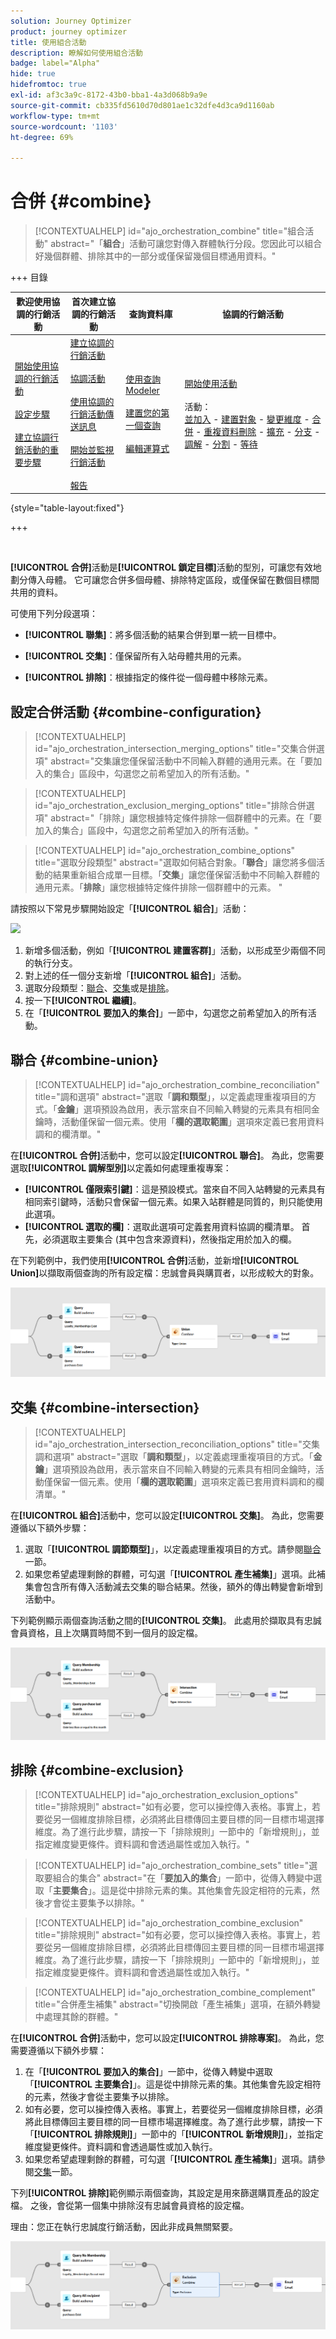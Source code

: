 ```yaml
---
solution: Journey Optimizer
product: journey optimizer
title: 使用組合活動
description: 瞭解如何使用組合活動
badge: label="Alpha"
hide: true
hidefromtoc: true
exl-id: af3c3a9c-8172-43b0-bba1-4a3d068b9a9e
source-git-commit: cb335fd5610d70d801ae1c32dfe4d3ca9d1160ab
workflow-type: tm+mt
source-wordcount: '1103'
ht-degree: 69%

---
```


# 合併 {#combine}

>[!CONTEXTUALHELP]
>id="ajo_orchestration_combine"
>title="組合活動"
>abstract="「**組合**」活動可讓您對傳入群體執行分段。您因此可以組合好幾個群體、排除其中的一部分或僅保留幾個目標通用資料。"

+++ 目錄

| 歡迎使用協調的行銷活動 | 首次建立協調的行銷活動 | 查詢資料庫 | 協調的行銷活動 |
|---|---|---|---|
| [開始使用協調的行銷活動](../gs-orchestrated-campaigns.md)<br/><br/>[設定步驟](../configuration-steps.md)<br/><br/>[建立協調行銷活動的重要步驟](../gs-campaign-creation.md) | [建立協調的行銷活動](../create-orchestrated-campaign.md)<br/><br/>[協調活動](../orchestrate-activities.md)<br/><br/>[使用協調的行銷活動傳送訊息](../send-messages.md)<br/><br/>[開始並監視行銷活動](../start-monitor-campaigns.md)<br/><br/>[報告](../reporting-campaigns.md) | [使用查詢Modeler](../orchestrated-rule-builder.md)<br/><br/>[建置您的第一個查詢](../build-query.md)<br/><br/>[編輯運算式](../edit-expressions.md) | [開始使用活動](about-activities.md)<br/><br/>活動：<br/>[並加入](and-join.md) - [建置對象](build-audience.md) - [變更維度](change-dimension.md) - [合併](combine.md) - [重複資料刪除](deduplication.md) - [擴充](enrichment.md) - [分支](fork.md) - [調解](reconciliation.md) - [分割](split.md) - [等待](wait.md) |

{style="table-layout:fixed"}

+++

<br/>

**[!UICONTROL 合併]**&#x200B;活動是&#x200B;**[!UICONTROL 鎖定目標]**&#x200B;活動的型別，可讓您有效地劃分傳入母體。 它可讓您合併多個母體、排除特定區段，或僅保留在數個目標間共用的資料。

可使用下列分段選項：

* **[!UICONTROL 聯集]**：將多個活動的結果合併到單一統一目標中。

* **[!UICONTROL 交集]**：僅保留所有入站母體共用的元素。

* **[!UICONTROL 排除]**：根據指定的條件從一個母體中移除元素。

## 設定合併活動 {#combine-configuration}

>[!CONTEXTUALHELP]
>id="ajo_orchestration_intersection_merging_options"
>title="交集合併選項"
>abstract="交集讓您僅保留活動中不同輸入群體的通用元素。在「要加入的集合」區段中，勾選您之前希望加入的所有活動。"

>[!CONTEXTUALHELP]
>id="ajo_orchestration_exclusion_merging_options"
>title="排除合併選項"
>abstract="「排除」讓您根據特定條件排除一個群體中的元素。在「要加入的集合」區段中，勾選您之前希望加入的所有活動。"

>[!CONTEXTUALHELP]
>id="ajo_orchestration_combine_options"
>title="選取分段類型"
>abstract="選取如何結合對象。「**聯合**」讓您將多個活動的結果重新組合成單一目標。「**交集**」讓您僅保留活動中不同輸入群體的通用元素。「**排除**」讓您根據特定條件排除一個群體中的元素。 "

請按照以下常見步驟開始設定「**[!UICONTROL 組合]**」活動：

![](../assets/orchestrated-combine.png)

1. 新增多個活動，例如「**[!UICONTROL 建置客群]**」活動，以形成至少兩個不同的執行分支。
1. 對上述的任一個分支新增「**[!UICONTROL 組合]**」活動。
1. 選取分段類型：[聯合](#union)、[交集](#intersection)或是[排除](#exclusion)。
1. 按一下&#x200B;**[!UICONTROL 繼續]**。
1. 在「**[!UICONTROL 要加入的集合]**」一節中，勾選您之前希望加入的所有活動。

## 聯合 {#combine-union}

>[!CONTEXTUALHELP]
>id="ajo_orchestration_combine_reconciliation"
>title="調和選項"
>abstract="選取「**調和類型**」，以定義處理重複項目的方式。「**金鑰**」選項預設為啟用，表示當來自不同輸入轉變的元素具有相同金鑰時，活動僅保留一個元素。使用「**欄的選取範圍**」選項來定義已套用資料調和的欄清單。"

在&#x200B;**[!UICONTROL 合併]**&#x200B;活動中，您可以設定&#x200B;**[!UICONTROL 聯合]**。 為此，您需要選取&#x200B;**[!UICONTROL 調解型別]**&#x200B;以定義如何處理重複專案：

* **[!UICONTROL 僅限索引鍵]**：這是預設模式。當來自不同入站轉變的元素具有相同索引鍵時，活動只會保留一個元素。如果入站群體是同質的，則只能使用此選項。
* **[!UICONTROL 選取的欄]**：選取此選項可定義套用資料協調的欄清單。 首先，必須選取主要集合 (其中包含來源資料)，然後指定用於加入的欄。

在下列範例中，我們使用&#x200B;**[!UICONTROL 合併]**&#x200B;活動，並新增&#x200B;**[!UICONTROL Union]**&#x200B;以擷取兩個查詢的所有設定檔：忠誠會員與購買者，以形成較大的對象。

![](../assets/orchestrated-union-example.png)

## 交集 {#combine-intersection}

>[!CONTEXTUALHELP]
>id="ajo_orchestration_intersection_reconciliation_options"
>title="交集調和選項"
>abstract="選取「**調和類型**」，以定義處理重複項目的方式。「**金鑰**」選項預設為啟用，表示當來自不同輸入轉變的元素具有相同金鑰時，活動僅保留一個元素。使用「**欄的選取範圍**」選項來定義已套用資料調和的欄清單。"

在&#x200B;**[!UICONTROL 組合]**&#x200B;活動中，您可以設定&#x200B;**[!UICONTROL 交集]**。 為此，您需要遵循以下額外步驟：

1. 選取「**[!UICONTROL 調節類型]**」，以定義處理重複項目的方式。請參閱[聯合](#union)一節。
1. 如果您希望處理剩餘的群體，可勾選「**[!UICONTROL 產生補集]**」選項。此補集會包含所有傳入活動減去交集的聯合結果。然後，額外的傳出轉變會新增到活動中。

下列範例顯示兩個查詢活動之間的&#x200B;**[!UICONTROL 交集]**。 此處用於擷取具有忠誠會員資格，且上次購買時間不到一個月的設定檔。

![](../assets/orchestrated-intersection-example.png)


## 排除 {#combine-exclusion}

>[!CONTEXTUALHELP]
>id="ajo_orchestration_exclusion_options"
>title="排除規則"
>abstract="如有必要，您可以操控傳入表格。事實上，若要從另一個維度排除目標，必須將此目標傳回主要目標的同一目標市場選擇維度。為了進行此步驟，請按一下「排除規則」一節中的「新增規則」，並指定維度變更條件。資料調和會透過屬性或加入執行。"

>[!CONTEXTUALHELP]
>id="ajo_orchestration_combine_sets"
>title="選取要組合的集合"
>abstract="在「**要加入的集合**」一節中，從傳入轉變中選取「**主要集合**」。這是從中排除元素的集。其他集會先設定相符的元素，然後才會從主要集予以排除。"

>[!CONTEXTUALHELP]
>id="ajo_orchestration_combine_exclusion"
>title="排除規則"
>abstract="如有必要，您可以操控傳入表格。事實上，若要從另一個維度排除目標，必須將此目標傳回主要目標的同一目標市場選擇維度。為了進行此步驟，請按一下「排除規則」一節中的「新增規則」，並指定維度變更條件。資料調和會透過屬性或加入執行。"

>[!CONTEXTUALHELP]
>id="ajo_orchestration_combine_complement"
>title="合併產生補集"
>abstract="切換開啟「產生補集」選項，在額外轉變中處理其餘的群體。"

在&#x200B;**[!UICONTROL 合併]**&#x200B;活動中，您可以設定&#x200B;**[!UICONTROL 排除專案]**。 為此，您需要遵循以下額外步驟：

1. 在「**[!UICONTROL 要加入的集合]**」一節中，從傳入轉變中選取「**[!UICONTROL 主要集合]**」。這是從中排除元素的集。其他集會先設定相符的元素，然後才會從主要集予以排除。
1. 如有必要，您可以操控傳入表格。事實上，若要從另一個維度排除目標，必須將此目標傳回主要目標的同一目標市場選擇維度。為了進行此步驟，請按一下「**[!UICONTROL 排除規則]**」一節中的「**[!UICONTROL 新增規則]**」，並指定維度變更條件。資料調和會透過屬性或加入執行。
1. 如果您希望處理剩餘的群體，可勾選「**[!UICONTROL 產生補集]**」選項。請參閱[交集](#intersection)一節。

下列&#x200B;**[!UICONTROL 排除]**&#x200B;範例顯示兩個查詢，其設定是用來篩選購買產品的設定檔。 之後，會從第一個集中排除沒有忠誠會員資格的設定檔。

理由：您正在執行忠誠度行銷活動，因此非成員無關緊要。

![](../assets/orchestrated-exclusion-example.png)

